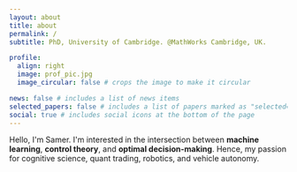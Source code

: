 ```yaml
---
layout: about
title: about
permalink: /
subtitle: PhD, University of Cambridge. @MathWorks Cambridge, UK.

profile:
  align: right
  image: prof_pic.jpg
  image_circular: false # crops the image to make it circular

news: false # includes a list of news items
selected_papers: false # includes a list of papers marked as "selected={true}"
social: true # includes social icons at the bottom of the page
---
```


Hello, I'm Samer. I'm interested in the intersection between **machine learning**, **control theory**, and **optimal decision-making**. Hence, my passion for cognitive science, quant trading, robotics, and vehicle autonomy.
